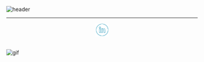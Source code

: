 [comment]: <> (well hello! what are you doing here!)
[comment]: <> (colours [#F1F7ED,#04080F])

[comment]: <> (header)
![header](https://capsule-render.vercel.app/api?type=waving&color=10:2191FB,50:BA274A,100:841C26&height=200&section=header&text=Hi%20there!&animation=fadeIn&fontSize=50&fontAlignY=40)

---
<p align="center">
<a href="www.linkedin.com/in/jemroselove/">
<img src="Assets/linkedin.png" alt="linkedin" width="35"/>
</a></br> </br>

[comment]: <> (gif)
<img src="https://media.giphy.com/media/l0Ex4kMQXH8mQD4xG/giphy.gif" alt="gif" height="250"/>
</p>
